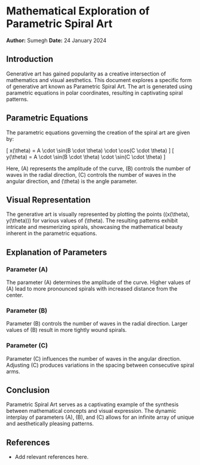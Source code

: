 # Mathematical Exploration of Parametric Spiral Art

**Author:** Sumegh 
**Date:** 24 January 2024

## Introduction

Generative art has gained popularity as a creative intersection of mathematics and visual aesthetics. This document explores a specific form of generative art known as Parametric Spiral Art. The art is generated using parametric equations in polar coordinates, resulting in captivating spiral patterns.

## Parametric Equations

The parametric equations governing the creation of the spiral art are given by:

\[ x(\theta) = A \cdot \sin(B \cdot \theta) \cdot \cos(C \cdot \theta) \]
\[ y(\theta) = A \cdot \sin(B \cdot \theta) \cdot \sin(C \cdot \theta) \]

Here, \(A\) represents the amplitude of the curve, \(B\) controls the number of waves in the radial direction, \(C\) controls the number of waves in the angular direction, and \(\theta\) is the angle parameter.

## Visual Representation

The generative art is visually represented by plotting the points \((x(\theta), y(\theta))\) for various values of \(\theta\). The resulting patterns exhibit intricate and mesmerizing spirals, showcasing the mathematical beauty inherent in the parametric equations.

## Explanation of Parameters

### Parameter \(A\)

The parameter \(A\) determines the amplitude of the curve. Higher values of \(A\) lead to more pronounced spirals with increased distance from the center.

### Parameter \(B\)

Parameter \(B\) controls the number of waves in the radial direction. Larger values of \(B\) result in more tightly wound spirals.

### Parameter \(C\)

Parameter \(C\) influences the number of waves in the angular direction. Adjusting \(C\) produces variations in the spacing between consecutive spiral arms.

## Conclusion

Parametric Spiral Art serves as a captivating example of the synthesis between mathematical concepts and visual expression. The dynamic interplay of parameters \(A\), \(B\), and \(C\) allows for an infinite array of unique and aesthetically pleasing patterns.

## References

- Add relevant references here.
